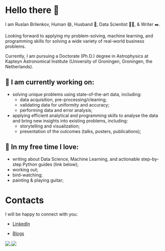 # Hello there 👋

I am Ruslan Brilenkov, Human 😄, Husband :couple:, Data Scientist :man_technologist:, & Writer :black_nib:.

Looking forward to applying my problem-solving, machine learning, and programming skills for solving a wide variety of real-world business problems. 

Currently, I am pursuing a Doctorate (Ph.D.) degree in Astrophysics at Kapteyn Astronomical Institute (University of Groningen, Groningen, the Netherlands). 


## 🔭 I am currently working on:
- solving unique problems using state-of-the-art data, including:
  - data acquisition, pre-processing/cleaning;
  - validating data for uniformity and accuracy;
  - performing data and error analysis;
- applying efficient analytical and programming skills to analyse the data and bring new insights into existing problems, including:
  - storytelling and visualization;
  - presentation of the outcomes (talks, posters, publications);


## 🌱 In my free time I love:
- writing about Data Science, Machine Learning, and actionable step-by-step Python guides (link below);
- working out;
- bird-watching;
- painting & playing guitar;


# Contacts

I will be happy to connect with you:

- [LinkedIn](https://www.linkedin.com/in/ruslan-brilenkov/)

- [Blogs](https://ruslan-brilenkov.medium.com/)

<!--

This is what I want to include next (with links to Medium)
## 📝 Recent Writing
about Data Science, Machine Learning guides, and Python applications for day-to-day life, and Personal Growth.

**RuslanBrilenkov/RuslanBrilenkov** is a ✨ _special_ ✨ repository because its `README.md` (this file) appears on your GitHub profile.

Here are some ideas to get you started:

- 🔭 I’m currently working on ...
- 🌱 I’m currently learning ...
- 👯 I’m looking to collaborate on ...
- 🤔 I’m looking for help with ...
- 💬 Ask me about ...
- 📫 How to reach me: ...
- 😄 Pronouns: ...
- ⚡ Fun fact: ...

![Ruslan's GitHub stats](https://github-readme-stats.vercel.app/api?username=ruslanbrilenkov&show_icons=true&theme=radical)


[![Top Langs](https://github-readme-stats.vercel.app/api/top-langs/?username=ruslanbrilenkov)](https://github.com/anuraghazra/github-readme-stats)
-->

<a href="https://github.com/anuraghazra/github-readme-stats">
  <img align="center" src="https://github-readme-stats.vercel.app/api?username=ruslanbrilenkov&show_icons=true&theme=radical" />
</a>
<a href="https://github.com/anuraghazra/github-readme-stats">
  <img align="center" src="https://github-readme-stats.vercel.app/api/top-langs/?username=ruslanbrilenkov&theme=radical" />
</a>
